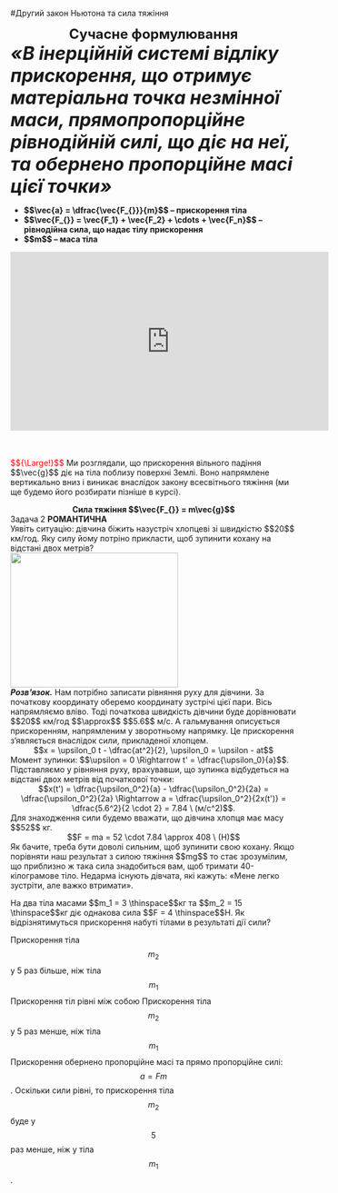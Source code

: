 #Другий закон Ньютона та сила тяжiння

<div align="center"><span class="p1"><b><font size="5">Сучасне формулювання</font></b></span></div>

<div class="space"><font size="6"><i><b>«В iнерцiйній системi вiдлiку прискорення, що отримує матерiальна точка незмiнної маси, прямопропорцiйне рiвнодiйнiй силі, що дiє на неї, та обернено пропорцiйне масi цiєї точки»</b></i></font></div>

<ul>
<li><span class="p1"><b>$$\vec{a} = \dfrac{\vec{F_{}}}{m}$$ – прискорення тіла</b></span>
<br>
</li>
<li><span class="p1"><b>$$\vec{F_{}} = \vec{F_1} + \vec{F_2} + \cdots + \vec{F_n}$$ – рiвнодiйна сила, що надає тiлу прискорення</b></span>
<br>
</li>
<li><span class="p1"><b>$$m$$ – маса тiла</b></span>
<br>
</li>
</ul>

<div class="fluidMedia">
<iframe width="560" height="315" src="https://www.youtube.com/embed/6WCxmgLJ5TI" frameborder="0" allowfullscreen></iframe>
</div>
<div class="popup">
</div>

<br>
<br>

<p class="p3"><font color="red">$${\Large!}$$</font> Ми розглядали, що прискорення вiльного падiння $$\vec{g}$$ дiє на тiла поблизу поверхнi Землi. Воно напрямлене вертикально вниз i виникає внаслiдок закону всесвiтнього тяжiння (ми ще будемо його розбирати пiзнiше в курсi).</div>

<div align="center" class="space"><span class="p1"><b>Сила тяжiння $$\vec{F_{}} = m\vec{g}$$</b></span></div>

<div class="task-wrap">
<span class="task">Задача 2</span> <b>РОМАНТИЧНА</b>
<div class="task-text">
<div class="space">Уявiть ситуацiю: дiвчина бiжить назустрiч хлопцеві зi швидкiстю $$20$$ км/год. Яку силу йому потрiно прикласти, щоб зупинити кохану на відстані двох метрів?</div>

<div class="space"><img class="image" width="295" height="237" src="https://rawgit.com/chudaol/ed-era-book-physics/master/images/chapter_4/8.png"></div>

<div class="space"><b><i>Розв’язок.</i></b> Нам потрiбно записати рiвняння руху для дiвчини. За початкову координату оберемо координату зустрiчi цiєї пари. Вiсь напрямляємо влiво. Тодi початкова швидкiсть дiвчини буде дорiвнювати $$20$$ км/год $$\approx$$ $$5.6$$ м/с. А гальмування описується прискоренням, напрямленим у зворотньому напрямку. Це прискорення з’являється внаслiдок сили, прикладеної хлопцем.</div>
<div class="space" align="center">$$x = \upsilon_0 t - \dfrac{at^2}{2}, \upsilon_0 = \upsilon - at$$</div>
Момент зупинки: $$\upsilon = 0 \Rightarrow t' = \dfrac{\upsilon_0}{a}$$.

<div class="space">Пiдставляємо у рiвняння руху, врахувавши, що зупинка вiдбудеться на вiдстанi
двох метрів вiд початкової точки:</div>
<div class="space" align="center">$$x(t') = \dfrac{\upsilon_0^2}{a} - \dfrac{\upsilon_0^2}{2a} = \dfrac{\upsilon_0^2}{2a} \Rightarrow a = \dfrac{\upsilon_0^2}{2x(t')} = \dfrac{5.6^2}{2 \cdot 2} = 7.84 \ (м/c^2)$$.</div>
<div class="space">Для знаходження сили будемо вважати, що дiвчина хлопця має масу $$52$$ кг.</div>
<div class="space" align="center">$$F = ma = 52 \cdot 7.84 \approx 408 \  (H)$$</div>
Як бачите, треба бути доволi сильним, щоб зупинити свою кохану. Якщо порiвняти наш результат з силою тяжiння $$mg$$ то стає зрозумiлим, що приблизно ж така сила знадобиться вам, щоб тримати 40-кiлограмове тiло. Недарма існують дiвчата, якi кажуть: «Мене легко зустрiти, але важко втримати».
</div>
</div>

<quiz correctLabel="correct!" incorrectLabel="incorrect!" checkLabel="check ansert">
<question>
<p>На два тіла масами $$m_1 = 3 \thinspace$$кг та $$m_2 = 15 \thinspace$$кг діє однакова сила $$F = 4 \thinspace$$Н. Як відрізнятимуться прискорення набуті тілами в результаті дії сили?</p>
 
<answer>Прискорення тіла $$m_2$$ у 5 раз більше, ніж тіла $$m_1$$</answer>
<answer>Прискорення тіл рівні між собою</answer>
<answer correct>Прискорення тіла $$m_2$$ у 5 раз менше, ніж тіла $$m_1$$</answer>
<explanation>
Прискорення обернено пропорційне масі та прямо пропорційне силі: $$a = Fm$$. Оскільки сили рівні, то прискорення тіла $$m_2$$ буде у $$5$$ раз менше, ніж у тіла $$m_1$$.
</explanation>
</question>
</quiz>